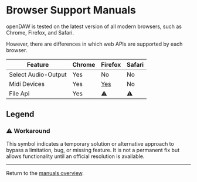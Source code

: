# Browser Support Manuals

openDAW is tested on the latest version of all modern browsers, such as Chrome, Firefox, and Safari.

However, there are differences in which web APIs are supported by each browser.

| Feature             | Chrome | Firefox                      | Safari |
| ------------------- | ------ | ---------------------------- | ------ |
| Select Audio-Output | Yes    | No                           | No     |
| Midi Devices        | Yes    | [Yes](/manuals/firefox-midi) | No     |
| File Api            | Yes    | ⚠️                           | ⚠️     |

## Legend

### ⚠️ Workaround

This symbol indicates a temporary solution or alternative approach to bypass a limitation, bug, or
missing feature. It is not a permanent fix but allows functionality until an official resolution is available.

---

Return to the [manuals overview](./index.md).
